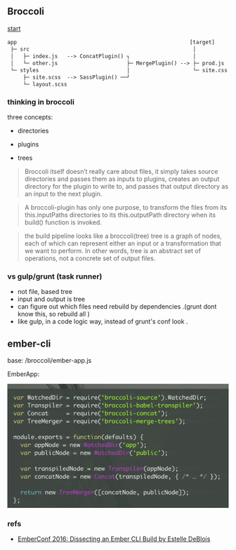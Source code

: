 

## Broccoli


[start](https://codesandbox.io/s/broccoli-tutorial-1ijph)


```
app                                                       [target]
 ├─ src                                                    │
 │   ├─ index.js   --> ConcatPlugin() ┐                    │
 │   └─ other.js                      ├─ MergePlugin() --> ├─ prod.js
 └─ styles                            │                    └─ site.css
     ├─ site.scss  --> SassPlugin() ──┘
     └─ layout.scss

```


### thinking in broccoli

three concepts:

- directories

- plugins

- trees

> Broccoli itself doesn’t really care about files, it simply takes source directories and passes them as inputs to plugins, creates an output directory for the plugin to write to, and passes that output directory as an input to the next plugin.

> A broccoli-plugin has only one purpose, to transform the files from its this.inputPaths directories to its this.outputPath directory when its build() function is invoked.

> the build pipeline looks like a broccoli(tree)
tree is a graph of nodes, each of which can represent either an input or a transformation that we want to perform. In other words, tree is an abstract set of operations, not a concrete set of output files.




### vs gulp/grunt (task runner)

- not file, based tree
- input and output is tree
- can figure out which files need rebuild by dependencies .(grunt dont know this, so rebuild all )
- like gulp, in a code logic way, instead of grunt's conf look .



## ember-cli

base: /broccoli/ember-app.js

EmberApp:

![](2018-07-02-17-05-51.png)

### refs

- [EmberConf 2016: Dissecting an Ember CLI Build by Estelle DeBlois](https://www.youtube.com/watch?v=hNwgp9alwKg&t=826s)